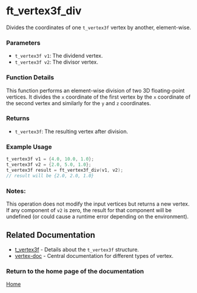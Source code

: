 # ft_vertex3f_div
Divides the coordinates of one `t_vertex3f` vertex by another, element-wise.

### Parameters
- `t_vertex3f v1`: The dividend vertex.
- `t_vertex3f v2`: The divisor vertex.

### Function Details
This function performs an element-wise division of two 3D floating-point vertices. It divides the `x` coordinate of the first vertex by the `x` coordinate of the second vertex and similarly for the `y` and `z` coordinates.

### Returns
- `t_vertex3f`: The resulting vertex after division.

### Example Usage
```c
t_vertex3f v1 = {4.0, 10.0, 1.0};
t_vertex3f v2 = {2.0, 5.0, 1.0};
t_vertex3f result = ft_vertex3f_div(v1, v2);
// result will be {2.0, 2.0, 1.0}
```

### Notes:
This operation does not modify the input vertices but returns a new vertex. If any component of `v2` is zero, the result for that component will be undefined (or could cause a runtime error depending on the environment).

## Related Documentation
- [t_vertex3f](./t_vertex3f.md) - Details about the `t_vertex3f` structure.
- [vertex-doc](../vertex-doc.md) - Central documentation for different types of vertex.

### Return to the home page of the documentation
[Home](../../home.md)